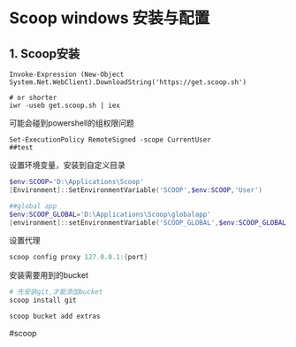 # Scoop windows 安装与配置

## 1. Scoop安装
```shell
Invoke-Expression (New-Object System.Net.WebClient).DownloadString('https://get.scoop.sh')

# or shorter
iwr -useb get.scoop.sh | iex
```

可能会碰到powershell的组权限问题

```shell
Set-ExecutionPolicy RemoteSigned -scope CurrentUser
##test
```

设置环境变量，安装到自定义目录
``` powershell
$env:SCOOP='D:\Applications\Scoop'
[Environment]::SetEnvironmentVariable('SCOOP',$env:SCOOP,'User')

##global app
$env:SCOOP_GLOBAL='D:\Applications\Scoop\globalapp'
[environment]::setEnvironmentVariable('SCOOP_GLOBAL',$env:SCOOP_GLOBAL,'Machine')

```

设置代理
```powershell
scoop config proxy 127.0.0.1:{port}
```

安装需要用到的bucket

```powershell
# 先安装git,才能添加bucket
scoop install git

scoop bucket add extras
```


#scoop